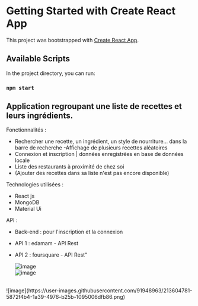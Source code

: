 # Getting Started with Create React App

This project was bootstrapped with [Create React App](https://github.com/facebook/create-react-app).

## Available Scripts

In the project directory, you can run:

### `npm start`

##   Application regroupant une liste de recettes et leurs ingrédients.

Fonctionnalités :

- Rechercher une recette, un ingrédient, un style de nourriture... dans la barre de recherche
 -Affichage de plusieurs recettes aléatoires
 - Connexion et inscription | données enregistrées en base de données locale
- Liste des restaurants à proximité de chez soi
- (Ajouter des recettes dans sa liste n'est pas encore disponible)

Technologies utilisées :

 - React js
 - MongoDB
 - Material Ui


API :
 - Back-end : pour l'inscription et la connexion
 - API 1 : edamam - API Rest
 - API 2 : foursquare - API Rest"
   
   ![image](https://user-images.githubusercontent.com/91948963/213604676-4656f28c-0836-4902-8ac5-8ccaae99b58b.png)
   <br>
![image](https://user-images.githubusercontent.com/91948963/213604729-9262e134-2ac2-4293-b642-c48250d0e32c.png)
<br>
![image](https://user-images.githubusercontent.com/91948963/213604781-5872f4b4-1a39-4976-b25b-1095006dfb86.png)


    
